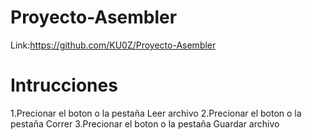 # Proyecto-Asembler
Link:https://github.com/KU0Z/Proyecto-Asembler
# Intrucciones
1.Precionar el boton o la pestaña Leer archivo
2.Precionar el boton o la pestaña Correr
3.Precionar el boton o la pestaña Guardar archivo
